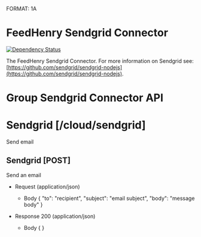 FORMAT: 1A

# FeedHenry Sendgrid Connector
[![Dependency Status](https://img.shields.io/david/feedhenry-templates/fh-connector-sendgrid-cloud.svg?style=flat-square)](https://david-dm.org/feedhenry-templates/fh-connector-sendgrid-cloud)

The FeedHenry Sendgrid Connector. For more information on Sendgrid see: [https://github.com/sendgrid/sendgrid-nodejs](https://github.com/sendgrid/sendgrid-nodejs).

# Group Sendgrid Connector API

# Sendgrid [/cloud/sendgrid]

Send email

## Sendgrid [POST] 

Send an email

+ Request (application/json)
    + Body
        {
          "to": "recipient",
          "subject": "email subject",
          "body": "message body"
        }

+ Response 200 (application/json)
    + Body
            {
            }

